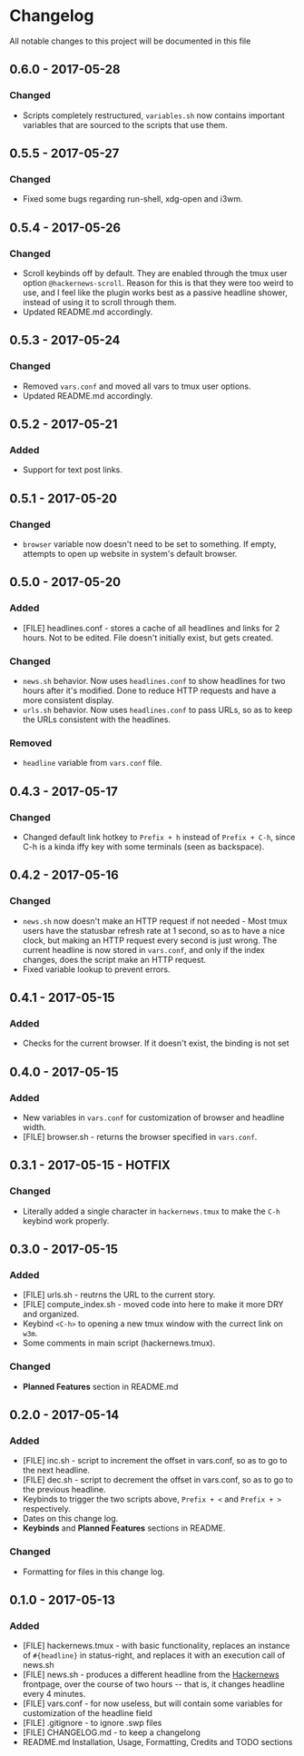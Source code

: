 # Changelog
All notable changes to this project will be documented in this file

## 0.6.0 - 2017-05-28
### Changed
 * Scripts completely restructured, `variables.sh` now contains important
   variables that are sourced to the scripts that use them.

## 0.5.5 - 2017-05-27
### Changed
 * Fixed some bugs regarding run-shell, xdg-open and i3wm.

## 0.5.4 - 2017-05-26
### Changed
 * Scroll keybinds off by default. They are enabled through the tmux user option
   `@hackernews-scroll`. Reason for this is that they were too weird to use, and
   I feel like the plugin works best as a passive headline shower, instead of
   using it to scroll through them.
 * Updated README.md accordingly.

## 0.5.3 - 2017-05-24
### Changed
 * Removed `vars.conf` and moved all vars to tmux user options.
 * Updated README.md accordingly.

## 0.5.2 - 2017-05-21
### Added
 * Support for text post links.

## 0.5.1 - 2017-05-20
### Changed
 * `browser` variable now doesn't need to be set to something. If empty,
   attempts to open up website in system's default browser.

## 0.5.0 - 2017-05-20
### Added
 * [FILE] headlines.conf - stores a cache of all headlines and links for 2
   hours. Not to be edited. File doesn't initially exist, but gets created.
### Changed
 * `news.sh` behavior. Now uses `headlines.conf` to show headlines for two
   hours after it's modified. Done to reduce HTTP requests and have a more
consistent display.
 * `urls.sh` behavior. Now uses `headlines.conf` to pass URLs, so as to keep
   the URLs consistent with the headlines.
### Removed
 * `headline` variable from `vars.conf` file.

## 0.4.3 - 2017-05-17
### Changed
 * Changed default link hotkey to `Prefix + h` instead of `Prefix + C-h`, since
   C-h is a kinda iffy key with some terminals (seen as backspace).

## 0.4.2 - 2017-05-16
### Changed
 * `news.sh` now doesn't make an HTTP request if not needed - Most tmux users
   have the statusbar refresh rate at 1 second, so as to have a nice clock, but
making an HTTP request every second is just wrong. The current headline is now
stored in `vars.conf`, and only if the index changes, does the script make an
HTTP request.
 * Fixed variable lookup to prevent errors.

## 0.4.1 - 2017-05-15
### Added
 * Checks for the current browser. If it doesn't exist, the binding is not set

## 0.4.0 - 2017-05-15
### Added
 * New variables in `vars.conf` for customization of browser and headline width.
 * [FILE] browser.sh - returns the browser specified in `vars.conf`.

## 0.3.1 - 2017-05-15 - HOTFIX
### Changed
 * Literally added a single character in `hackernews.tmux` to make the `C-h`
   keybind work properly.

## 0.3.0 - 2017-05-15
### Added
 * [FILE] urls.sh - reutrns the URL to the current story.
 * [FILE] compute_index.sh - moved code into here to make it more DRY and
   organized.
 * Keybind `<C-h>` to opening a new tmux window with the currect link on `w3m`.
 * Some comments in main script (hackernews.tmux).
### Changed
 * **Planned Features** section in README.md

## 0.2.0 - 2017-05-14
### Added
 * [FILE] inc.sh - script to increment the offset in vars.conf, so as to go to
   the next headline.
 * [FILE] dec.sh - script to decrement the offset in vars.conf, so as to go to
   the previous headline.
 * Keybinds to trigger the two scripts above, `Prefix + <` and `Prefix + >`
   respectively.
 * Dates on this change log.
 * **Keybinds** and **Planned Features** sections in README.
### Changed
 * Formatting for files in this change log.

## 0.1.0 - 2017-05-13
### Added
 * [FILE] hackernews.tmux - with basic functionality, replaces an instance of
   `#{headline}` in status-right, and replaces it with an execution call of
news.sh
 * [FILE] news.sh - produces a different headline from the
   [Hackernews](https://news.ycombinator.com) frontpage, over the course of two
hours -- that is, it changes headline every 4 minutes.
 * [FILE] vars.conf - for now useless, but will contain some variables for
   customization of the headline field
 * [FILE] .gitignore - to ignore .swp files
 * [FILE] CHANGELOG.md - to keep a changelong
 * README.md Installation, Usage, Formatting, Credits and TODO sections
